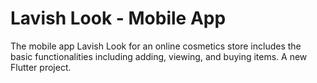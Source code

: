 # Lavish Look - Mobile App
The mobile app Lavish Look for an online cosmetics
store includes the basic functionalities including
adding, viewing, and buying items.
A new Flutter project.


